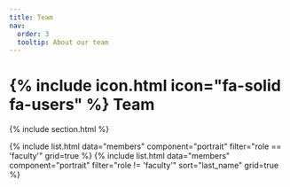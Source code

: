 ```yaml
---
title: Team
nav:
  order: 3
  tooltip: About our team
---
```


# {% include icon.html icon="fa-solid fa-users" %} Team

{% include section.html %}

<div class="team-grid-wrapper">
  {% include list.html data="members" component="portrait" filter="role == 'faculty'" grid=true %}
  {% include list.html data="members" component="portrait" filter="role != 'faculty'" sort="last_name" grid=true %}
</div>

